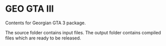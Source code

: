 # GEO GTA III
Contents for Georgian GTA 3 package.

The source folder contains input files. The output folder contains compiled files which are ready to be released.
